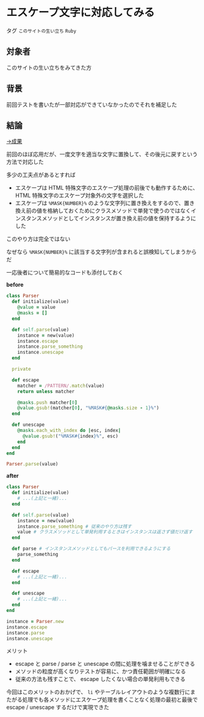 # エスケープ文字に対応してみる

タグ `このサイトの生い立ち` `Ruby`

## 対象者

このサイトの生い立ちをみてきた方

## 背景

前回テストを書いたが一部対応ができていなかったのでそれを補足した

## 結論

[→成果](https://github.com/shimomuh/shimomuh.github.io/commit/30d432b7f06c1bd9654671130ebcf166e2bd538b)

前回のほぼ応用だが、一度文字を適当な文字に置換して、その後元に戻すという方法で対応した

多少の工夫点があるとすれば

* エスケープは HTML 特殊文字のエスケープ処理の前後でも動作するために、HTML 特殊文字のエスケープ対象外の文字を選択した
* エスケープは `%MASK{NUMBER}%` のような文字列に置き換えをするので、置き換え前の値を格納しておくためにクラスメソッドで単発で使うのではなくインスタンスメソッドとしてインスタンスが置き換え前の値を保持するようにした

このやり方は完全ではない

なぜなら `%MASK{NUMBER}%` に該当する文字列が含まれると誤検知してしまうからだ

一応後者について簡易的なコードも添付しておく

 

**before**

```ruby
class Parser
  def initialize(value)
    @value = value
    @masks = []
  end

  def self.parse(value)
    instance = new(value)
    instance.escape
    instance.parse_something
    instance.unescape
  end

  private

  def escape
    matcher = /PATTERN/.match(value)
    return unless matcher

    @masks.push matcher[0]
    @value.gsub!(matcher[0], "%MASK#{@masks.size - 1}%")
  end

  def unescape
    @masks.each_with_index do |esc, index|
      @value.gsub!("%MASK#{index}%", esc)
    end
  end
end

Parser.parse(value)
```

**after**

```ruby
class Parser
  def initialize(value)
    # ...(上記と一緒)...
  end

  def self.parse(value)
    instance = new(value)
    instance.parse_something # 従来のやり方は残す
    value # クラスメソッドとして単発利用するときはインスタンスは返さず値だけ返す
  end

  def parse # インスタンスメソッドとしてもパースを利用できるようにする
    parse_something
  end

  def escape
    # ...(上記と一緒)...
  end

  def unescape
    # ...(上記と一緒)...
  end
end

instance = Parser.new
instance.escape
instance.parse
instance.unescape
```

メリット

* escape と parse / parse と unescape の間に処理を噛ませることができる
* メソッドの粒度が高くなりテストが容易に、かつ責任範囲が明確になる
* 従来の方法も残すことで、 escape したくない場合の単発利用もできる

今回はこのメリットのおかげで、 `li` やテーブルレイアウトのような複数行にまたがる処理でも各メソッドにエスケープ処理を書くことなく処理の最初と最後で escape / unescape するだけで実現できた
